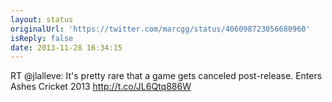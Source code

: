 ```yaml
---
layout: status
originalUrl: 'https://twitter.com/marcgg/status/406098723056680960'
isReply: false
date: 2013-11-28 16:34:15
---
```


RT @jlalleve: It's pretty rare that a game gets canceled post-release. Enters Ashes Cricket 2013 http://t.co/JL6Qtq886W
